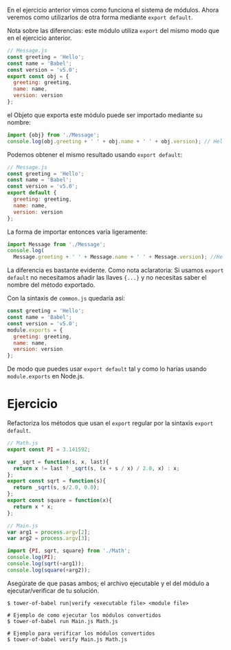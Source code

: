 En el ejercicio anterior vimos como funciona el sistema de módulos. Ahora veremos como utilizarlos de otra forma mediante `export default`.

Nota sobre las diferencias: este módulo utiliza `export` del mismo modo que en el ejercicio anterior.

```javascript
// Message.js
const greeting = 'Hello';
const name = 'Babel';
const version = 'v5.0';
export const obj = {
  greeting: greeting,
  name: name,
  version: version
};
```
el Objeto que exporta este módulo puede ser importado mediante su nombre:

```javascript
import {obj} from './Message';
console.log(obj.greeting + ' ' + obj.name + ' ' + obj.version); // Hello Babel v5.0
```
Podemos obtener el mismo resultado usando `export default`:

```javascript
// Message.js
const greeting = 'Hello';
const name = 'Babel';
const version = 'v5.0';
export default {
  greeting: greeting,
  name: name,
  version: version
};
```

La forma de importar entonces varía ligeramente:

```javascript
import Message from './Message';
console.log(
  Message.greeting + ' ' + Message.name + ' ' + Message.version); //Hello Babel v5.0
```

La diferencia es bastante evidente. Como nota aclaratoria: Si usamos `export default` no necesitamos añadir las llaves `{...}` y no necesitas saber el nombre del método exportado.

Con la sintaxis de `common.js` quedaría así:

```javascript
const greeting = 'Hello';
const name = 'Babel';
const version = 'v5.0';
module.exports = {
  greeting: greeting,
  name: name,
  version: version
};
```
De modo que puedes usar `export default` tal y como lo harías usando `module.exports` en Node.js.

# Ejercicio

Refactoriza los métodos que usan el `export` regular por la sintaxis `export default`.

```javascript
// Math.js
export const PI = 3.141592;

var _sqrt = function(s, x, last){
  return x != last ? _sqrt(s, (x + s / x) / 2.0, x) : x;
};
export const sqrt = function(s){
  return _sqrt(s, s/2.0, 0.0);
};
export const square = function(x){
  return x * x;
};
```

```javascript
// Main.js
var arg1 = process.argv[2];
var arg2 = process.argv[3];

import {PI, sqrt, square} from './Math';
console.log(PI);
console.log(sqrt(+arg1));
console.log(square(+arg2));
```
Asegúrate de que pasas ambos; el archivo ejecutable y el del módulo a ejecutar/verificar de tu solución.

```
$ tower-of-babel run|verify <executable file> <module file>

# Ejemplo de como ejecutar los módulos convertidos
$ tower-of-babel run Main.js Math.js

# Ejemplo para verificar los módulos convertidos
$ tower-of-babel verify Main.js Math.js
```
